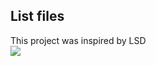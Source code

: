 ## List files

This project was inspired by LSD\
<img src="https://media.discordapp.net/attachments/1076884725479768079/1127602479266271342/image.png?width=533&height=104">
